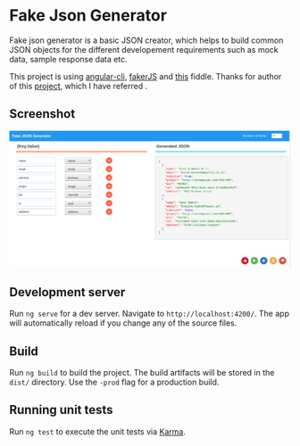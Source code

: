 # Fake Json Generator

Fake json generator is a basic JSON creator, which helps to build common JSON objects for the different developement requirements such as mock data, sample response data etc.

This project is using [angular-cli](https://github.com/angular/angular-cli), [fakerJS](https://github.com/FotoVerite/Faker.js) and [this](http://jsfiddle.net/KJQ9K/554/) fiddle. Thanks for author of this [project](https://github.com/couchbaselabs/couchbase-chrome-extension), which I have referred .

## Screenshot
![alt tag](https://raw.githubusercontent.com/nithincvpoyyil/fakejsongenerator/master/screenshot.png)

## Development server
Run `ng serve` for a dev server. Navigate to `http://localhost:4200/`. The app will automatically reload if you change any of the source files.


## Build

Run `ng build` to build the project. The build artifacts will be stored in the `dist/` directory. Use the `-prod` flag for a production build.

## Running unit tests

Run `ng test` to execute the unit tests via [Karma](https://karma-runner.github.io).





